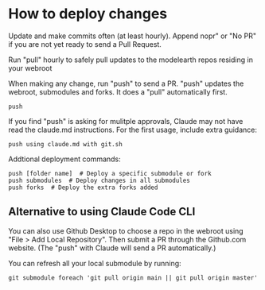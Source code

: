 # How to deploy changes

Update and make commits often (at least hourly).
Append nopr" or "No PR" if you are not yet ready to send a Pull Request.

Run "pull" hourly to safely pull updates to the modelearth repos residing in your webroot

When making any change, run "push" to send a PR. 
"push" updates the webroot, submodules and forks. It does a "pull" automatically first.

	push

If you find "push" is asking for mulitple approvals, Claude may not have read the claude.md instructions.
For the first usage, include extra guidance:

	push using claude.md with git.sh  

Addtional deployment commands:

	push [folder name]  # Deploy a specific submodule or fork
	push submodules  # Deploy changes in all submodules
	push forks  # Deploy the extra forks added


## Alternative to using Claude Code CLI

You can also use Github Desktop to choose a repo in the webroot using "File > Add Local Repository". 
Then submit a PR through the Github.com website. (The "push" with Claude will send a PR automatically.)


You can refresh all your local submodule by running:

	git submodule foreach 'git pull origin main || git pull origin master'